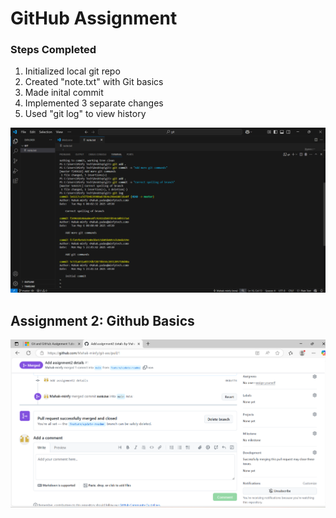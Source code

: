 # GitHub Assignment
### Steps Completed <br>
1. Initialized local git repo
2. Created "note.txt" with Git basics
3. Made inital commit
4. Implemented 3 separate changes
5. Used "git log" to view history

![Screenshot of git log command output](log.png)

## Assignment 2: Github Basics 

![Merge](merge.png)

